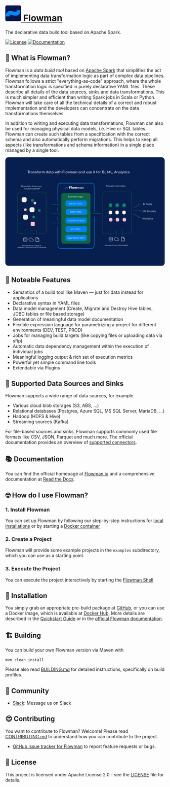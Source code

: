 # [![Flowman Logo](docs/images/flowman-favicon.png) Flowman](https://flowman.io)
The declarative data build tool based on Apache Spark.

[![License](https://img.shields.io/badge/License-Apache%202.0-blue.svg)](https://opensource.org/licenses/Apache-2.0)
[![Documentation](https://readthedocs.org/projects/flowman/badge/?version=latest)](https://flowman.readthedocs.io/en/latest/)


## 🤔 What is Flowman?

Flowman is a *data build tool* based on [Apache Spark](https://spark.apache.org) that simplifies the act of 
implementing data transformation logic as part of complex data pipelines. Flowman follows a strict "everything-as-code"
approach, where the whole transformation logic is specified in purely declarative YAML files.
These describe all details of the data sources, sinks and data transformations. This is much simpler and efficient
than writing Spark jobs in Scala or Python. Flowman will take care of all the technical details of a correct and robust 
implementation and the developers can concentrate on the data transformations themselves.

In addition to writing and executing data transformations, Flowman can also be used for managing physical data models, 
i.e. Hive or SQL tables. Flowman can create such tables from a specification with the correct schema and also 
automatically perform migrations. This helps to 
keep all aspects (like transformations and schema information) in a single place managed by a single tool.

[![Flowman Diagram](docs/images/flowman-overview.png)](https://flowman.io)


## 💪 Noteable Features

* Semantics of a build tool like Maven — just for data instead for applications
* Declarative syntax in YAML files
* Data model management (Create, Migrate and Destroy Hive tables, JDBC tables or file based storage)
* Generation of meaningful data model documentation 
* Flexible expression language for parametrizing a project for different environments (DEV, TEST, PROD)
* Jobs for managing build targets (like copying files or uploading data via sftp)
* Automatic data dependency management within the execution of individual jobs
* Meaningful logging output & rich set of execution metrics
* Powerful yet simple command line tools
* Extendable via Plugins


## 💾 Supported Data Sources and Sinks
Flowman supports a wide range of data sources, for example
* Various cloud blob storages (S3, ABS, ...)
* Relational databases (Postgres, Azure SQL, MS SQL Server, MariaDB, ...)
* Hadoop (HDFS & Hive)
* Streaming sources (Kafka)

For file-based sources and sinks, Flowman supports commonly used file formats like CSV, JSON, Parquet and much more. 
The official documentation provides an overview of
[supported connectors](https://docs.flowman.io/en/latest/connectors/index.html).


## 📚 Documentation

You can find the official homepage at [Flowman.io](https://flowman.io)
 and a comprehensive documentation at [Read the Docs](https://docs.flowman.io). 


## 🤓 How do I use Flowman?

### 1. Install Flowman

You can set up Flowman by following our step-by-step instructions for [local installations](https://docs.flowman.io/en/latest/setup/installation.html)
or by starting a [Docker container](https://docs.flowman.io/en/latest/setup/docker.html)

### 2. Create a Project

Flowman will provide some example projects in the `examples` subdirectory, which you can use as a starting point.

### 3. Execute the Project

You can execute the project interactively by starting the [Flowman Shell](https://docs.flowman.io/en/latest/cli/flowshell/index.html)


## 🚀 Installation

You simply grab an appropriate pre-build package at [GitHub](https://github.com/dimajix/flowman/releases),
or you can use a Docker image, which is available at [Docker Hub](https://hub.docker.com/repository/docker/dimajix/flowman).
More details are described in the [Quickstart Guide](QUICKSTART.md) or in the [official Flowman documentation](https://docs.flowman.io/en/latest/setup/index.html).


## 🏗 Building

You can build your own Flowman version via Maven with
```shell
mvn clean install
```
Please also read [BUILDING.md](BUILDING.md) for detailed instructions, specifically on build profiles.


## 💙 Community

- [Slack](https://join.slack.com/t/flowman-io/shared_invite/zt-168ltudzp-52cCI1S69OMh7sSajtp~7A): Message us on Slack


## 😍 Contributing

You want to contribute to Flowman? Welcome! Please read [CONTRIBUTING.md](CONTRIBUTING.md) to understand how you can 
contribute to the project.

* [GitHub issue tracker for Flowman](https://github.com/dimajix/flowman/issues/new) to report feature requests or bugs.


## 📄 License

This project is licensed under Apache License 2.0 - see the [LICENSE](LICENSE) file for details.
